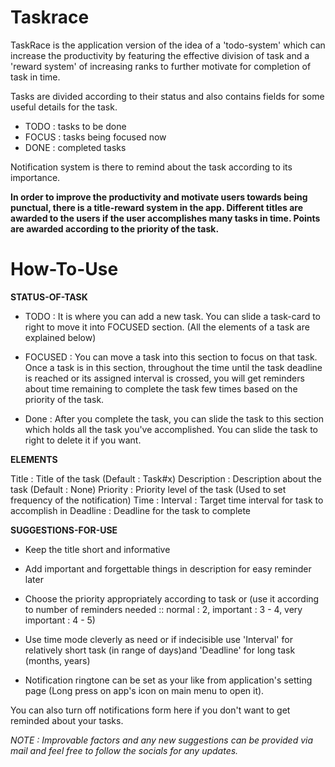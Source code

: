 # Taskrace

TaskRace is the application version of the idea of a 'todo-system' which can increase the productivity by featuring the effective division of task and a 'reward system' of increasing ranks to further motivate for completion of task in time.

Tasks are divided according to their status and also contains fields for some useful details for the task.

* TODO : tasks to be done
* FOCUS : tasks being focused now
* DONE : completed tasks

Notification system is there to remind about the task according to its importance.

**In order to improve the productivity and motivate users towards being punctual, there is a title-reward system in the app. Different titles are awarded to the users if the user accomplishes many tasks in time. Points are awarded according to the priority of the task.**


# How-To-Use

**STATUS-OF-TASK**
* TODO : It is where you can add a new task. You can slide a task-card to right to move it into FOCUSED section. (All the elements of a task are explained below)

* FOCUSED : You can move a task into this section to focus on that task. Once a task is in this section, throughout the time until the task deadline is reached or its assigned interval is crossed, you will get reminders about time remaining to complete the task few times based on the priority of the task.

* Done : After you complete the task, you can slide the task to this section which holds all the task you've accomplished. You can slide the task to right to delete it if you want.

**ELEMENTS**

Title : Title of the task (Default : Task#x)
Description : Description about the task (Default : None)
Priority : Priority level of the task (Used to set frequency of the notification)
Time :
    Interval : Target time interval for task to accomplish in
    Deadline : Deadline for the task to complete

**SUGGESTIONS-FOR-USE**

* Keep the title short and informative
  
* Add important and forgettable things in description for easy reminder later
  
* Choose the priority appropriately according to task or (use it according to number of reminders needed :: normal : 2, important : 3 - 4, very important : 4 - 5)

* Use time mode cleverly as need or if indecisible use 'Interval' for relatively short task (in range of days)and 'Deadline' for long task (months, years)
  
* Notification ringtone can be set as your like from application's setting page (Long press on app's icon on main menu to open it). 

You can also turn off notifications form here if you don't want to get reminded about your tasks.


*NOTE : Improvable factors and any new suggestions can be provided via mail and feel free to follow the socials for any updates.*
